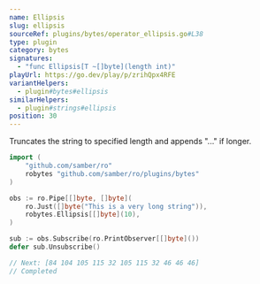 ```yaml
---
name: Ellipsis
slug: ellipsis
sourceRef: plugins/bytes/operator_ellipsis.go#L38
type: plugin
category: bytes
signatures:
  - "func Ellipsis[T ~[]byte](length int)"
playUrl: https://go.dev/play/p/zrihQpx4RFE
variantHelpers:
  - plugin#bytes#ellipsis
similarHelpers:
  - plugin#strings#ellipsis
position: 30
---
```


Truncates the string to specified length and appends "..." if longer.

```go
import (
    "github.com/samber/ro"
    robytes "github.com/samber/ro/plugins/bytes"
)

obs := ro.Pipe[[]byte, []byte](
    ro.Just([]byte("This is a very long string")),
    robytes.Ellipsis[[]byte](10),
)

sub := obs.Subscribe(ro.PrintObserver[[]byte]())
defer sub.Unsubscribe()

// Next: [84 104 105 115 32 105 115 32 46 46 46]
// Completed
```